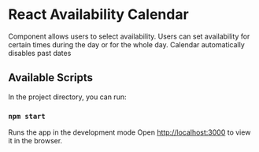 # React Availability Calendar

Component allows users to select availability. Users can set availability for certain times during the day or for the whole day.
Calendar automatically disables past dates

## Available Scripts

In the project directory, you can run:

### `npm start`

Runs the app in the development mode
Open [http://localhost:3000](http://localhost:3000) to view it in the browser.
